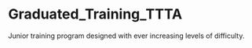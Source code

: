 # Graduated_Training_TTTA
Junior training program designed with ever increasing levels of difficulty.  
